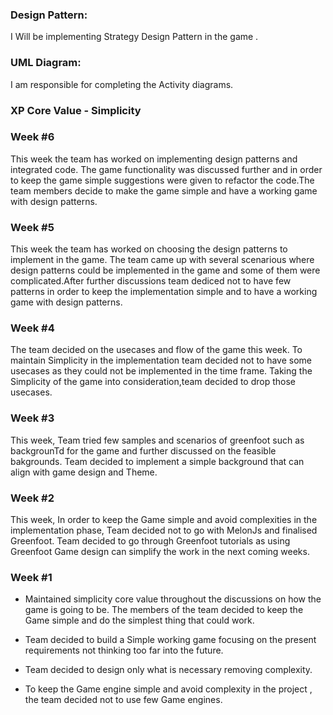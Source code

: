 ### Design Pattern:
I Will be implementing Strategy Design Pattern in the game .

### UML Diagram:
I am responsible for completing the Activity diagrams.

### XP Core Value - Simplicity

### Week #6<br>
This week the team has worked on implementing design patterns and integrated code. The game functionality was discussed further and in order to keep the game simple suggestions were given to refactor the code.The team members decide to make the game simple and have a working game with design patterns.


### Week #5<br>
This week the team has worked on choosing the design patterns to implement in the game. The team came up with several scenarious where design patterns could be implemented in the game and some of them were complicated.After further discussions team dediced not to have few patterns in order to keep the implementation simple and to have a working game with design patterns.

### Week #4<br>
The team decided on the usecases and flow of the game this week. To maintain Simplicity in the implementation team decided not to have some usecases as they could not be implemented in the time frame. Taking the Simplicity of the game into consideration,team decided to drop those usecases.

### Week #3<br>
This week, Team tried few samples and scenarios of greenfoot such as backgrounTd for the game and further discussed on the feasible bakgrounds. Team decided to implement a simple background that can align with game design and Theme.    

### Week #2<br>
This week, In order to keep the Game simple and avoid complexities in the implementation phase, Team decided not to go with MelonJs and finalised Greenfoot. Team decided to go through Greenfoot tutorials as using Greenfoot Game design can simplify the work in the next coming weeks. 

### Week #1<br>

* Maintained simplicity core value throughout the discussions on how the game is going to be. The members of the team decided to keep the Game simple and do the simplest thing that could work.<br/>

* Team decided to build a Simple working game focusing on the present requirements not thinking too far into the future.</br>

* Team decided to design only what is necessary removing complexity.</br>

* To keep the Game engine simple and avoid complexity in the project , the team decided not to use few Game engines.</br>

